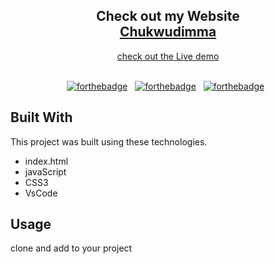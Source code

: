 <h2 align="center">
  Check out my Website <br/>
  <a href="https://chukwudimma.vercel.app/" target="_blank">Chukwudimma</a>
</h2>
<div align="center">
<a href ="https://chukwudimma-ani.github.io/Calender/"> check out the Live demo</a>
</div>

<br/>

<center>

[![forthebadge](https://forthebadge.com/images/badges/built-with-love.svg)](https://forthebadge.com) &nbsp;
[![forthebadge](https://forthebadge.com/images/badges/made-with-javascript.svg)](https://forthebadge.com) &nbsp;
[![forthebadge](https://forthebadge.com/images/badges/open-source.svg)](https://forthebadge.com) &nbsp;


</center>


## Built With

This project was built using these technologies.

- index.html
- javaScript
- CSS3
- VsCode


## Usage 

clone and add to your project
